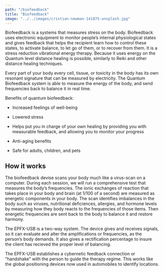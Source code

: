 ```yaml
---
path: "/biofeedback"
title: "Biofeedback"
image: "../../images/cristian-newman-141875-unsplash.jpg"
---
```


Biofeedback is a systems that measures stress on the body. Biofeedback uses electronic equipment to monitor people’s internal physiological states and gives feedback that helps the recipient learn how to control these states, to activate balance, to let go of them, or to recover from them. It is a stress reduction vibrational energy therapy. Because it uses energy on the Quantum level distance healing is possible, similarly to Reiki and other distance healing techniques.

Every part of your body every cell, tissue, or toxicity in the body has its own resonant signature that can be measured by electricity. The Quantum Biofeedback system is able to measure the energy of the body, and send frequencies back to balance it in real time.

Benefits of quantum biofeedback:

- Increased feelings of well-being

- Lowered stress

- Helps put you in charge of your own healing by providing you with measurable feedback, and allowing you to monitor your progress

- Anti-aging benefits

- Safe for adults, children, and pets

## How it works

The biofeedback devise scans your body much like a virus-scan on a computer. During each session, we will run a comprehensive test that measures the body’s frequencies. The ionic exchanges of reaction that takes place in your body and brain (at 1/100 of a second) are measured as energetic components in your body. The scan identifies imbalances in the body such as viruses, nutritional deficiences, allergies, and hormone levels by measuring how they body reacts to the frequencies of those items. Then energetic frequencies are sent back to the body to balance it and restore harmony.

The EPFX-USB is a two-way system. The device gives and receives signals, so it can evaluate and alter the amplifications or frequencies, as the person’s body demands. It also gives a rectification percentage to insure the client has recieved the proper level of balancing.

The EPFX-USB establishes a cybernetic feedback connection or “handshake” with the person to guide the therapy regime. This works like the global positioning devices now used in automobiles to identify locations.
